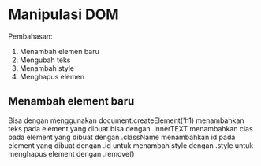 # Manipulasi DOM

Pembahasan:

1. Menambah elemen baru
2. Mengubah teks
3. Menambah style
4. Menghapus elemen

## Menambah element baru

Bisa dengan menggunakan document.createElement('h1)
menambahkan teks pada element yang dibuat bisa dengan .innerTEXT
menambahkan clas pada element yang dibuat dengan .className
menambahkan id pada element yang dibuat dengan .id
untuk menambah style dengan .style
untuk menghapus element dengan .remove()